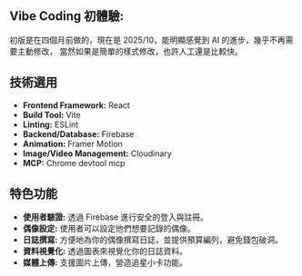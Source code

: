 ## Vibe Coding 初體驗:

初版是在四個月前做的，現在是 2025/10，能明顯感覺到 AI 的進步，幾乎不再需要主動修改，
當然如果是簡單的樣式修改，也許人工還是比較快。

## 技術選用

*   **Frontend Framework:** React
*   **Build Tool:** Vite
*   **Linting:** ESLint
*   **Backend/Database:** Firebase 
*   **Animation:** Framer Motion
*   **Image/Video Management:** Cloudinary
*   **MCP:** Chrome devtool mcp

## 特色功能

*   **使用者驗證:** 透過 Firebase 進行安全的登入與註冊。
*   **偶像設定:** 使用者可以設定他們想要記錄的偶像。
*   **日誌撰寫:** 方便地為你的偶像撰寫日誌，並提供預算編列，避免錢包破洞。
*   **資料視覺化:** 透過圖表來視覺化你的日誌資料。
*   **媒體上傳:** 支援圖片上傳，營造追星小卡功能。


